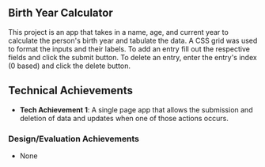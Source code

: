 ## Birth Year Calculator
This project is an app that takes in a name, age, and current year to calculate the person's birth year and tabulate the data. A CSS grid was used to format the inputs and their labels. To add an entry fill out the respective fields and click the submit button. To delete an entry, enter the entry's index (0 based) and click the delete button.

## Technical Achievements
- **Tech Achievement 1**: A single page app that allows the submission and deletion of data and updates when one of those actions occurs.

### Design/Evaluation Achievements
- None
